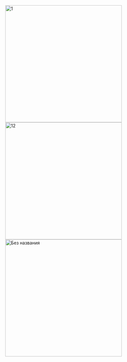 <img width="368" alt="1" src="https://user-images.githubusercontent.com/49156359/121728532-37708100-cb0f-11eb-83e6-897365919a20.png">
<img width="368" alt="12" src="https://user-images.githubusercontent.com/49156359/121728534-38a1ae00-cb0f-11eb-8b28-d8fbc7dafa1a.png">
<img width="368" alt="Без названия" src="https://user-images.githubusercontent.com/49156359/121728548-3b9c9e80-cb0f-11eb-8edc-3e4014558613.png">
